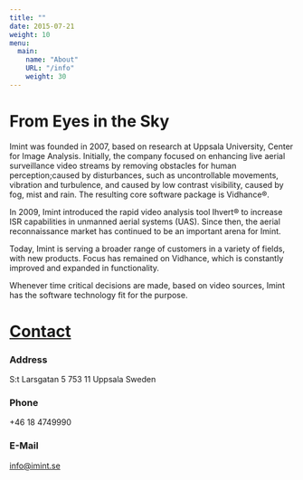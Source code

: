 ```yaml
---
title: ""
date: 2015-07-21
weight: 10
menu:
  main:
    name: "About"
    URL: "/info"
    weight: 30
---
```


# From Eyes in the Sky

Imint was founded in 2007, based on research at Uppsala University, Center for Image Analysis. Initially, the company focused on enhancing live aerial surveillance video streams by removing obstacles for human perception;caused by disturbances, such as uncontrollable movements, vibration and turbulence, and caused by low contrast visibility, caused by fog, mist and rain. The resulting core software package is Vidhance®.

In 2009, Imint introduced the rapid video analysis tool Ihvert® to increase ISR capabilities in unmanned aerial systems (UAS). Since then, the aerial reconnaissance market has continued to be an important arena for Imint.

Today, Imint is serving a broader range of customers in a variety of fields, with new products. Focus has remained on Vidhance, which is constantly improved and expanded in functionality.

Whenever time critical decisions are made, based on video sources, Imint has the software technology fit for the purpose.

# [Contact](/info/contact)
### Address
S:t Larsgatan 5
753 11 Uppsala
Sweden
### Phone
+46 18 4749990
### E-Mail
[info@imint.se](mailto:info@imint.se)
